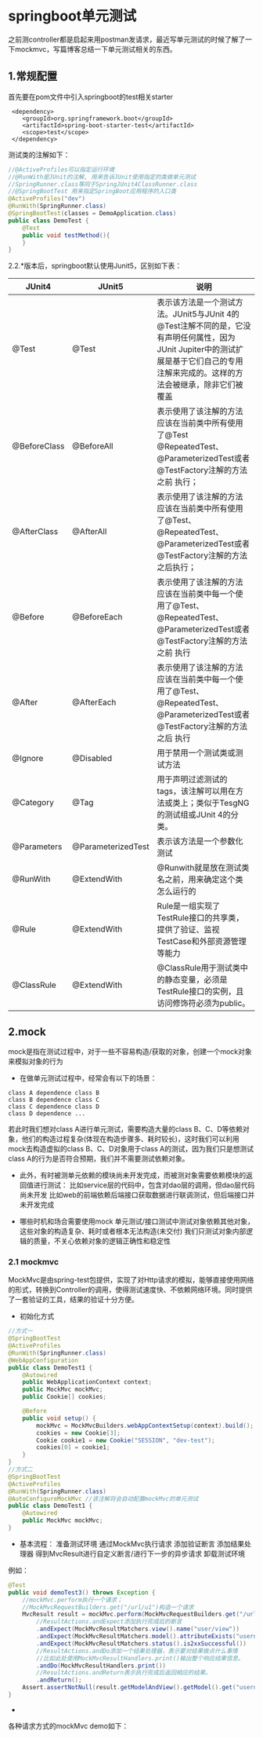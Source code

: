 # springboot单元测试
之前测controller都是启起来用postman发请求，最近写单元测试的时候了解了一下mockmvc，写篇博客总结一下单元测试相关的东西。

## 1.常规配置
首先要在pom文件中引入springboot的test相关starter
```
 <dependency>
    <groupId>org.springframework.boot</groupId>
    <artifactId>spring-boot-starter-test</artifactId>
    <scope>test</scope>
 </dependency>
```
测试类的注解如下：
```java
//@ActiveProfiles可以指定运行环境
//@RunWith是JUnit的注解, 用来告诉JUnit使用指定的类做单元测试
//SpringRunner.class等同于SpringJUnit4ClassRunner.class
//@SpringBootTest 用来指定SpringBoot应用程序的入口类
@ActiveProfiles("dev")
@RunWith(SpringRunner.class)
@SpringBootTest(classes = DemoApplication.class)
public class DemoTest {
    @Test
    public void testMethod(){
    }   
}
```
2.2.*版本后，springboot默认使用Junit5，区别如下表：

| JUnit4 | JUnit5 | 说明 |
| --- | --- | --- |
| @Test | @Test | 表示该方法是一个测试方法。JUnit5与JUnit 4的@Test注解不同的是，它没有声明任何属性，因为JUnit Jupiter中的测试扩展是基于它们自己的专用注解来完成的。这样的方法会被继承，除非它们被覆盖 |
| @BeforeClass | @BeforeAll | 表示使用了该注解的方法应该在当前类中所有使用了@Test @RepeatedTest、@ParameterizedTest或者@TestFactory注解的方法之前 执行； |
| @AfterClass | @AfterAll | 表示使用了该注解的方法应该在当前类中所有使用了@Test、@RepeatedTest、@ParameterizedTest或者@TestFactory注解的方法之后执行； |
| @Before | @BeforeEach | 表示使用了该注解的方法应该在当前类中每一个使用了@Test、@RepeatedTest、@ParameterizedTest或者@TestFactory注解的方法之前 执行 |
| @After | @AfterEach | 表示使用了该注解的方法应该在当前类中每一个使用了@Test、@RepeatedTest、@ParameterizedTest或者@TestFactory注解的方法之后 执行 |
| @Ignore | @Disabled | 用于禁用一个测试类或测试方法 |
| @Category | @Tag | 用于声明过滤测试的tags，该注解可以用在方法或类上；类似于TesgNG的测试组或JUnit 4的分类。 |
| @Parameters | @ParameterizedTest | 表示该方法是一个参数化测试 |
| @RunWith | @ExtendWith | @Runwith就是放在测试类名之前，用来确定这个类怎么运行的 |
| @Rule | @ExtendWith | Rule是一组实现了TestRule接口的共享类，提供了验证、监视TestCase和外部资源管理等能力 |
| @ClassRule | @ExtendWith | @ClassRule用于测试类中的静态变量，必须是TestRule接口的实例，且访问修饰符必须为public。 |

## 2.mock
mock是指在测试过程中，对于一些不容易构造/获取的对象，创建一个mock对象来模拟对象的行为

- 在做单元测试过程中，经常会有以下的场景：
```
class A dependence class B
class B dependence class C
class C dependence class D
class D dependence ...
```
若此时我们想对class A进行单元测试，需要构造大量的class B、C、D等依赖对象，他们的构造过程复杂(体现在构造步骤多、耗时较长)，这时我们可以利用mock去构造虚拟的class B、C、D对象用于class A的测试，因为我们只是想测试class A的行为是否符合预期，我们并不需要测试依赖对象。

- 此外，有时被测单元依赖的模块尚未开发完成，而被测对象需要依赖模块的返回值进行测试：
比如service层的代码中，包含对dao层的调用，但dao层代码尚未开发
比如web的前端依赖后端接口获取数据进行联调测试，但后端接口并未开发完成

- 哪些时机和场合需要使用mock
单元测试/接口测试中测试对象依赖其他对象，这些对象的构造复杂、耗时或者根本无法构造(未交付)
我们只测试对象内部逻辑的质量，不关心依赖对象的逻辑正确性和稳定性

### 2.1 mockmvc
MockMvc是由spring-test包提供，实现了对Http请求的模拟，能够直接使用网络的形式，转换到Controller的调用，使得测试速度快、不依赖网络环境。同时提供了一套验证的工具，结果的验证十分方便。

- 初始化方式
```java
//方式一
@SpringBootTest
@ActiveProfiles
@RunWith(SpringRunner.class)
@WebAppConfiguration
public class DemoTest1 {
    @Autowired
    public WebApplicationContext context;
    public MockMvc mockMvc;
    public Cookie[] cookies;

    @Before
    public void setup() {
        mockMvc = MockMvcBuilders.webAppContextSetup(context).build();  //构造MockMvc
        cookies = new Cookie[3];
        Cookie cookie1 = new Cookie("SESSION", "dev-test");
        cookies[0] = cookie1;
    }
}
//方式二
@SpringBootTest
@ActiveProfiles
@RunWith(SpringRunner.class)
@AutoConfigureMockMvc //该注解将会自动配置mockMvc的单元测试
public class DemoTest1 {
    @Autowired
    public MockMvc mockMvc;
}
```
- 基本流程：
准备测试环境
通过MockMvc执行请求
添加验证断言
添加结果处理器
得到MvcResult进行自定义断言/进行下一步的异步请求
卸载测试环境

例如：
```java
@Test
public void demoTest3() throws Exception {
    //mockMvc.perform执行一个请求；
    //MockMvcRequestBuilders.get("/url/u1")构造一个请求
    MvcResult result = mockMvc.perform(MockMvcRequestBuilders.get("/url/u1"))
        //ResultActions.andExpect添加执行完成后的断言
        .andExpect(MockMvcResultMatchers.view().name("user/view"))
        .andExpect(MockMvcResultMatchers.model().attributeExists("username"))
        .andExpect(MockMvcResultMatchers.status().is2xxSuccessful())
        //ResultActions.andDo添加一个结果处理器，表示要对结果做点什么事情
        //比如此处使用MockMvcResultHandlers.print()输出整个响应结果信息。
        .andDo(MockMvcResultHandlers.print())
        //ResultActions.andReturn表示执行完成后返回相应的结果。
        .andReturn();
    Assert.assertNotNull(result.getModelAndView().getModel().get("username"));
}
```
- 



各种请求方式的mockMvc demo如下：

